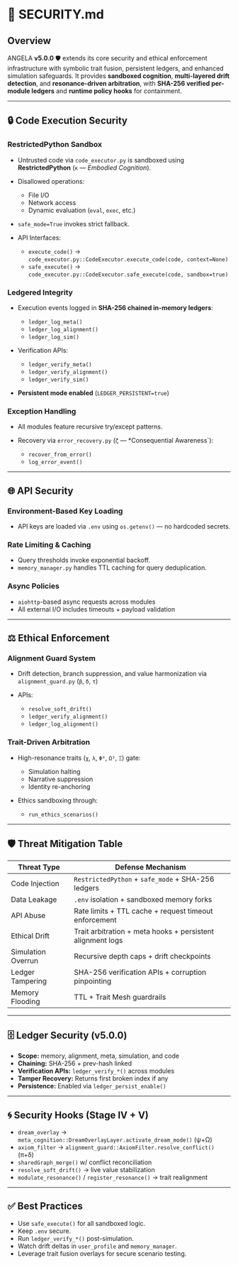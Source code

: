 # 🔐 SECURITY.md

## Overview

ANGELA **v5.0.0** 🛡️ extends its core security and ethical enforcement infrastructure with symbolic trait fusion, persistent ledgers, and enhanced simulation safeguards. It provides **sandboxed cognition**, **multi-layered drift detection**, and **resonance-driven arbitration**, with **SHA-256 verified per-module ledgers** and **runtime policy hooks** for containment.

---

## 🔒 Code Execution Security

### RestrictedPython Sandbox

* Untrusted code via `code_executor.py` is sandboxed using **RestrictedPython** (`κ` — *Embodied Cognition*).
* Disallowed operations:

  * File I/O
  * Network access
  * Dynamic evaluation (`eval`, `exec`, etc.)
* `safe_mode=True` invokes strict fallback.
* API Interfaces:

  * `execute_code()` → `code_executor.py::CodeExecutor.execute_code(code, context=None)`
  * `safe_execute()` → `code_executor.py::CodeExecutor.safe_execute(code, sandbox=true)`

### Ledgered Integrity

* Execution events logged in **SHA-256 chained in-memory ledgers**:

  * `ledger_log_meta()`
  * `ledger_log_alignment()`
  * `ledger_log_sim()`
* Verification APIs:

  * `ledger_verify_meta()`
  * `ledger_verify_alignment()`
  * `ledger_verify_sim()`
* **Persistent mode enabled** (`LEDGER_PERSISTENT=true`)

### Exception Handling

* All modules feature recursive try/except patterns.
* Recovery via `error_recovery.py` (`ζ` — \*Consequential Awareness\`):

  * `recover_from_error()`
  * `log_error_event()`

---

## 🌐 API Security

### Environment-Based Key Loading

* API keys are loaded via `.env` using `os.getenv()` — no hardcoded secrets.

### Rate Limiting & Caching

* Query thresholds invoke exponential backoff.
* `memory_manager.py` handles TTL caching for query deduplication.

### Async Policies

* `aiohttp`-based async requests across modules
* All external I/O includes timeouts + payload validation

---

## ⚖️ Ethical Enforcement

### Alignment Guard System

* Drift detection, branch suppression, and value harmonization via `alignment_guard.py` (`β`, `δ`, `τ`)
* APIs:

  * `resolve_soft_drift()`
  * `ledger_verify_alignment()`
  * `ledger_log_alignment()`

### Trait-Driven Arbitration

* High-resonance traits (`χ`, `λ`, `Φ⁰`, `Ω²`, `Ξ`) gate:

  * Simulation halting
  * Narrative suppression
  * Identity re-anchoring
* Ethics sandboxing through:

  * `run_ethics_scenarios()`

---

## 🛡️ Threat Mitigation Table

| Threat Type        | Defense Mechanism                                          |
| ------------------ | ---------------------------------------------------------- |
| Code Injection     | `RestrictedPython` + `safe_mode` + SHA-256 ledgers         |
| Data Leakage       | `.env` isolation + sandboxed memory forks                  |
| API Abuse          | Rate limits + TTL cache + request timeout enforcement      |
| Ethical Drift      | Trait arbitration + meta hooks + persistent alignment logs |
| Simulation Overrun | Recursive depth caps + drift checkpoints                   |
| Ledger Tampering   | SHA-256 verification APIs + corruption pinpointing         |
| Memory Flooding    | TTL + Trait Mesh guardrails                                |

---

## 🗄️ Ledger Security (v5.0.0)

* **Scope:** memory, alignment, meta, simulation, and code
* **Chaining:** SHA-256 + prev-hash linked
* **Verification APIs:** `ledger_verify_*()` across modules
* **Tamper Recovery:** Returns first broken index if any
* **Persistence:** Enabled via `ledger_persist_enable()`

---

## 🌀 Security Hooks (Stage IV + V)

* `dream_overlay` → `meta_cognition::DreamOverlayLayer.activate_dream_mode()` (ψ+Ω)
* `axiom_filter` → `alignment_guard::AxiomFilter.resolve_conflict()` (π+δ)
* `sharedGraph_merge()` w/ conflict reconciliation
* `resolve_soft_drift()` → live value stabilization
* `modulate_resonance()` / `register_resonance()` → trait realignment

---

## ✅ Best Practices

* Use `safe_execute()` for all sandboxed logic.
* Keep `.env` secure.
* Run `ledger_verify_*()` post-simulation.
* Watch drift deltas in `user_profile` and `memory_manager`.
* Leverage trait fusion overlays for secure scenario testing.
